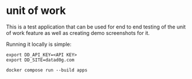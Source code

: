 # unit of work

This is a test application that can be used for end to end testing of the unit
of work feature as well as creating demo screenshots for it.

Running it locally is simple:

```
export DD_API_KEY=<API KEY>
export DD_SITE=datad0g.com

docker compose run --build apps
```

